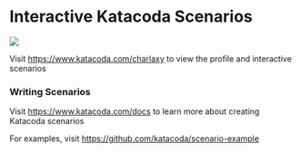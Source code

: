 # Interactive Katacoda Scenarios

[![](http://shields.katacoda.com/katacoda/charlaxy/count.svg)](https://www.katacoda.com/charlaxy "Get your profile on Katacoda.com")

Visit https://www.katacoda.com/charlaxy to view the profile and interactive scenarios

### Writing Scenarios
Visit https://www.katacoda.com/docs to learn more about creating Katacoda scenarios

For examples, visit https://github.com/katacoda/scenario-example

